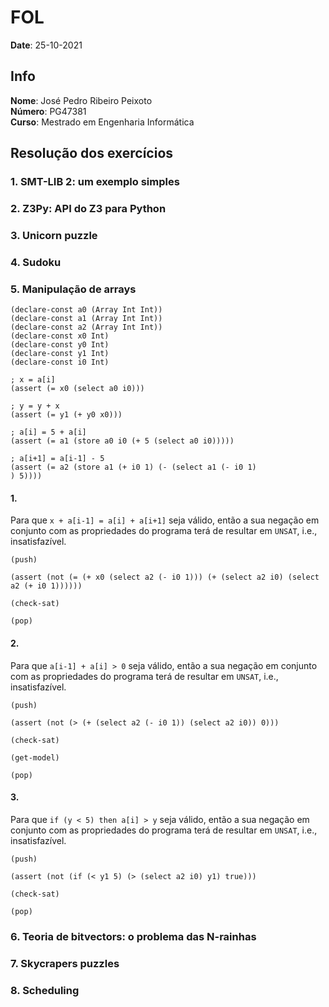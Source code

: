 # FOL

**Date**: 25-10-2021

## Info

**Nome**: José Pedro Ribeiro Peixoto<br>
**Número**: PG47381<br>
**Curso**: Mestrado em Engenharia Informática<br>

## Resolução dos exercícios

### 1. SMT-LIB 2: um exemplo simples

### 2. Z3Py: API do Z3 para Python

### 3. Unicorn puzzle

### 4. Sudoku

### 5. Manipulação de arrays

```smt2
(declare-const a0 (Array Int Int))
(declare-const a1 (Array Int Int))
(declare-const a2 (Array Int Int))
(declare-const x0 Int)
(declare-const y0 Int)
(declare-const y1 Int)
(declare-const i0 Int)

; x = a[i]
(assert (= x0 (select a0 i0)))

; y = y + x
(assert (= y1 (+ y0 x0)))    
 
; a[i] = 5 + a[i]
(assert (= a1 (store a0 i0 (+ 5 (select a0 i0))))) 

; a[i+1] = a[i-1] - 5
(assert (= a2 (store a1 (+ i0 1) (- (select a1 (- i0 1)
) 5)))) 
```

#### 1.

Para que `x + a[i-1] = a[i] + a[i+1]` seja válido, então a sua negação em conjunto com as propriedades do programa terá de resultar em `UNSAT`, i.e., insatisfazível.

```smt2
(push)

(assert (not (= (+ x0 (select a2 (- i0 1))) (+ (select a2 i0) (select a2 (+ i0 1))))))

(check-sat)

(pop)
```

#### 2. 


Para que `a[i-1] + a[i] > 0` seja válido, então a sua negação em conjunto com as propriedades do programa terá de resultar em `UNSAT`, i.e., insatisfazível.

```smt2
(push)

(assert (not (> (+ (select a2 (- i0 1)) (select a2 i0)) 0)))

(check-sat)

(get-model)

(pop)
```

#### 3.

Para que `if (y < 5) then a[i] > y` seja válido, então a sua negação em conjunto com as propriedades do programa terá de resultar em `UNSAT`, i.e., insatisfazível.

```smt2
(push)

(assert (not (if (< y1 5) (> (select a2 i0) y1) true)))

(check-sat)

(pop)
```


### 6. Teoria de bitvectors: o problema das N-rainhas

### 7. Skycrapers puzzles

### 8. Scheduling
